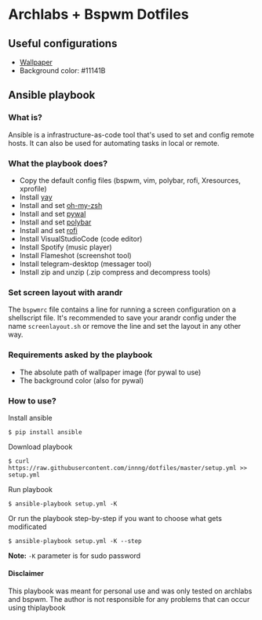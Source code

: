 # Archlabs + Bspwm Dotfiles

## Useful configurations
  * [Wallpaper](https://imgur.com/gallery/rM2fRya)
  * Background color: #11141B
  
##   

## Ansible playbook

### What is?
Ansible is a infrastructure-as-code tool that's used to set and config remote hosts. It can also be used for automating tasks in local or remote.

### What the playbook does?
  * Copy the default config files (bspwm, vim, polybar, rofi, Xresources, xprofile)
  * Install [yay](https://github.com/Jguer/yay)
  * Install and set [oh-my-zsh](https://github.com/ohmyzsh/ohmyzsh)
  * Install and set [pywal](https://github.com/dylanaraps/pywal)
  * Install and set [polybar](https://github.com/polybar/polybar)
  * Install and set [rofi](https://github.com/davatorium/rofi)
  * Install VisualStudioCode (code editor)
  * Install Spotify (music player)
  * Install Flameshot (screenshot tool)
  * Install telegram-desktop (messager tool)
  * Install zip and unzip (.zip compress and decompress tools)
    
### Set screen layout with arandr
The `bspwmrc` file contains a line for running a screen configuration on a shellscript file. It's recommended to save your arandr config under the name `screenlayout.sh` or remove the line and set the layout in any other way.

### Requirements asked by the playbook
  * The absolute path of wallpaper image (for pywal to use)
  * The background color (also for pywal)

### How to use?
  Install ansible
  
  `$ pip install ansible`
  
  Download playbook
  
  `$ curl https://raw.githubusercontent.com/innng/dotfiles/master/setup.yml >> setup.yml`
  
  Run playbook
  
  `$ ansible-playbook setup.yml -K`
  
  Or run the playbook step-by-step if you want to choose what gets modificated
  
  `$ ansible-playbook setup.yml -K --step`
  
  **Note:** `-K` parameter is for sudo password
    
#### Disclaimer
This playbook was meant for personal use and was only tested on archlabs and bspwm. The author is not responsible for any problems that can occur using thiplaybook
